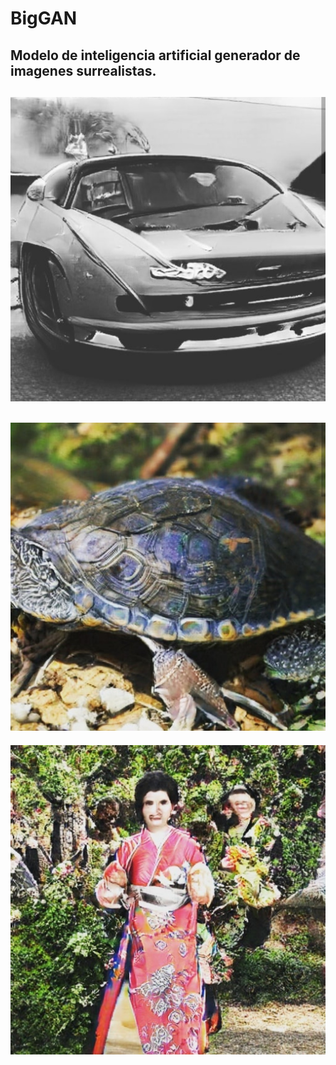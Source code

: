 # BigGAN
Modelo de inteligencia artificial generador de imagenes surrealistas.
----------------------------------------------------------------------
![Screenshot](102402240_792542671277504_3776898715140080524_n.jpg)
----------------------------------------------------------------------
![Screenshot](102679832_3234101316609294_8151329533332832435_n.jpg)
----------------------------------------------------------------------
![Screenshot](102712639_676531819574044_5972418174716536131_n.jpg	)
